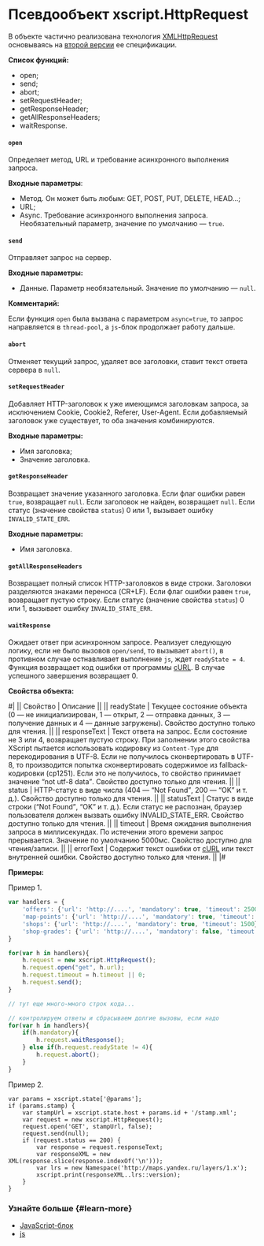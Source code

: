 # Псевдообъект xscript.HttpRequest

В объекте частично реализована технология [XMLHttpRequest](http://ru.wikipedia.org/wiki/XMLHttpRequest) основываясь на [второй версии](http://www.w3.org/TR/XMLHttpRequest2/) ее спецификации.

**Список функций:**

- open;
- send;
- abort;
- setRequestHeader;
- getResponseHeader;
- getAllResponseHeaders;
- waitResponse.

#### `open`

Определяет метод, URL и требование асинхронного выполнения запроса.

**Входные параметры**:

- Метод. Он может быть любым: GET, POST, PUT, DELETE, HEAD...;
- URL;
- Async. Требование асинхронного выполнения запроса. Необязательный параметр, значение по умолчанию — `true`.

#### `send`

Отправляет запрос на сервер.

**Входные параметры:**

- Данные. Параметр необязательный. Значение по умолчанию — `null`.

**Комментарий:**

Если функция `open` была вызвана с параметром `async=true`, то запрос направляется в `thread-pool`, а `js`-блок продолжает работу дальше.

#### `abort`

Отменяет текущий запрос, удаляет все заголовки, ставит текст ответа сервера в `null`.

#### `setRequestHeader`

Добавляет HTTP-заголовок к уже имеющимся заголовкам запроса, за исключением Cookie, Cookie2, Referer, User-Agent. Если добавляемый заголовок уже существует, то оба значения комбинируются.

**Входные параметры:**

- Имя заголовка;
- Значение заголовка.

#### `getResponseHeader`

Возвращает значение указанного заголовка.
 Если флаг ошибки равен `true`, возвращает `null`.
 Если заголовок не найден, возвращает `null`.
 Если статус (значение свойства `status`) 0 или 1, вызывает ошибку `INVALID_STATE_ERR`.

**Входные параметры:**

- Имя заголовка.

#### `getAllResponseHeaders`

Возвращает полный список HTTP-заголовков в виде строки. Заголовки разделяются знаками переноса (CR+LF).
 Если флаг ошибки равен `true`, возвращает пустую строку.
 Если статус (значение свойства `status`) 0 или 1, вызывает ошибку `INVALID_STATE_ERR`.

#### `waitResponse`

Ожидает ответ при асинхронном запросе. Реализует следующую логику, если не было вызовов `open/send`, то вызывает `abort()`, в противном случае остнавливает выполнение `js`, ждет `readyState = 4`. Функция возвращает код ошибки от программы [cURL](http://ru.wikipedia.org/wiki/CURL). В случае успешного завершения возвращает 0.

**Свойства объекта:**

#|
|| Свойство | Описание ||
|| readyState | Текущее состояние объекта (0 — не инициализирован, 1 — открыт, 2 — отправка данных, 3 — получение данных и 4 — данные загружены). Свойство доступно только для чтения. ||
|| responseText | Текст ответа на запрос. Если состояние не 3 или 4, возвращает пустую строку. При заполнении этого свойства XScript пытается использовать кодировку из `Content-Type` для перекодирования в UTF-8. Если не получилось сконвертировать в UTF-8, то производится попытка сконвертировать содержимое из fallback-кодировки (cp1251). Если это не получилось, то свойство принимает значение <q>not utf-8 data</q>. Свойство доступно только для чтения. ||
|| status | HTTP-статус в виде числа (404 — <q>Not Found</q>, 200 — <q>OK</q> и т. д.). Свойство доступно только для чтения. ||
|| statusText | Статус в виде строки (<q>Not Found</q>, <q>OK</q> и т. д.). Если статус не распознан, браузер пользователя должен вызвать ошибку INVALID_STATE_ERR. Свойство доступно только для чтения. ||
|| timeout | Время ожидания выполнения запроса в миллисекундах. По истечении этого времени запрос прерывается. Значение по умолчанию 5000мс. Свойство доступно для чтения/записи. ||
|| errorText | Содержит текст ошибки от [cURL](http://ru.wikipedia.org/wiki/CURL) или текст внутренней ошибки. Свойство доступно только для чтения. ||
|# 

**Примеры:**

Пример 1.

```javascript
var handlers = {
    'offers': {'url': 'http://....', 'mandatory': true, 'timeout': 2500},
    'map-points': {'url': 'http://....', 'mandatory': true, 'timeout': 1500},
    'shops': {'url': 'http://....', 'mandatory': true, 'timeout': 1500},
    'shop-grades': {'url': 'http://....', 'mandatory': false, 'timeout': 1500}
}

for(var h in handlers){
    h.request = new xscript.HttpRequest();
    h.request.open("get", h.url);
    h.request.timeout = h.timeout || 0;
    h.request.send();
}

// тут еще много-много строк кода...

// контролируем ответы и сбрасываем долгие вызовы, если надо
for(var h in handlers){
    if(h.mandatory){
        h.request.waitResponse();
    } else if(h.request.readyState != 4){
        h.request.abort();
    }
}
```

Пример 2.

```
var params = xscript.state['@params'];
if (params.stamp) {
    var stampUrl = xscript.state.host + params.id + '/stamp.xml';
    var request = new xscript.HttpRequest();
    request.open('GET', stampUrl, false);
    request.send(null);
    if (request.status == 200) {
        var response = request.responseText;
        var responseXML = new XML(response.slice(response.indexOf('\n')));
        var lrs = new Namespace('http://maps.yandex.ru/layers/1.x');
        xscript.print(responseXML..lrs::version);
    }
}
```

### Узнайте больше {#learn-more}
* [JavaScript-блок](../concepts/block-js-ov.md)
* [js](../reference/js.md)